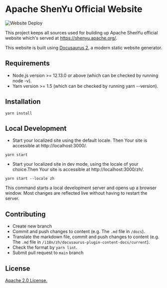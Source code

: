 # Apache ShenYu Official Website

![Website Deploy](https://github.com/apache/incubator-shenyu-website/workflows/Website%20Deploy/badge.svg)

This project keeps all sources used for building up Apache ShenYu official website which's served at <https://shenyu.apache.org/>. 

This website is built using [Docusaurus 2](https://docusaurus.io/), a modern static website generator.

## Requirements

- Node.js version >= 12.13.0 or above (which can be checked by running node -v).
- Yarn version >= 1.5 (which can be checked by running yarn --version).

## Installation

```console
yarn install
```

## Local Development

- Start your localized site using the default locale. Then Your site is accessible at http://localhost:3000/.

```console
yarn start
```

- Start your localized site in dev mode, using the locale of your choice.Then Your site is accessible at http://localhost:3000/zh/.

```console
yarn start --locale zh
```

This command starts a local development server and opens up a browser window. Most changes are reflected live without having to restart the server.

## Contributing

* Create new branch
* Commit and push changes to content (e.g. The `.md` file in `/docs`).
* Translate the markdown file, commit  and push changes to content (e.g. The `.md` file in `/i18n/zh/docusaurus-plugin-content-docs/current`).
* Check the format by `yarn lint`.
* Submit pull request to `main` branch

## License

[Apache 2.0 License.](/LICENSE)

